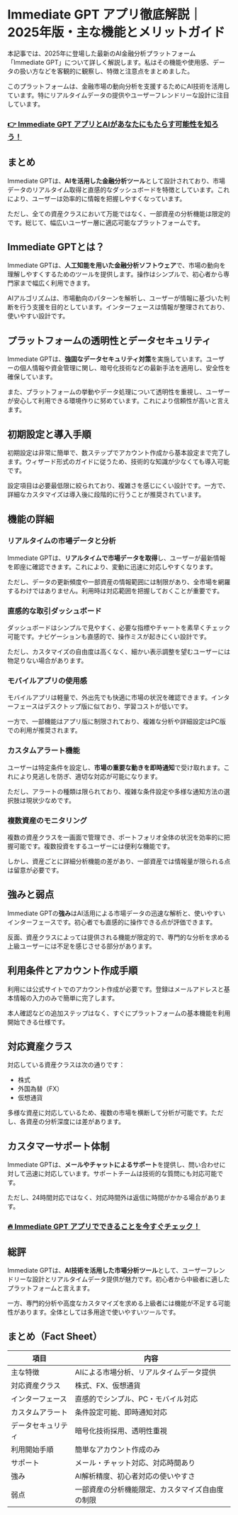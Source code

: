# Immediate GPT アプリ徹底解説｜2025年版・主な機能とメリットガイド
 

本記事では、2025年に登場した最新のAI金融分析プラットフォーム「Immediate GPT」について詳しく解説します。私はその機能や使用感、データの扱い方などを客観的に観察し、特徴と注意点をまとめました。

このプラットフォームは、金融市場の動向分析を支援するためにAI技術を活用しています。特にリアルタイムデータの提供やユーザーフレンドリーな設計に注目しています。

### [👉  Immediate GPT アプリとAIがあなたにもたらす可能性を知ろう！](https://tinyurl.com/24l3jpgn)
## まとめ

Immediate GPTは、**AIを活用した金融分析ツール**として設計されており、市場データのリアルタイム取得と直感的なダッシュボードを特徴としています。これにより、ユーザーは効率的に情報を把握しやすくなっています。

ただし、全ての資産クラスにおいて万能ではなく、一部資産の分析機能は限定的です。総じて、幅広いユーザー層に適応可能なプラットフォームです。

## Immediate GPTとは？

Immediate GPTは、**人工知能を用いた金融分析ソフトウェア**で、市場の動向を理解しやすくするためのツールを提供します。操作はシンプルで、初心者から専門家まで幅広く利用できます。

AIアルゴリズムは、市場動向のパターンを解析し、ユーザーが情報に基づいた判断を行う支援を目的としています。インターフェースは情報が整理されており、使いやすい設計です。

## プラットフォームの透明性とデータセキュリティ

Immediate GPTは、**強固なデータセキュリティ対策**を実施しています。ユーザーの個人情報や資金管理に関し、暗号化技術などの最新手法を適用し、安全性を確保しています。

また、プラットフォームの挙動やデータ処理について透明性を重視し、ユーザーが安心して利用できる環境作りに努めています。これにより信頼性が高いと言えます。

## 初期設定と導入手順

初期設定は非常に簡単で、数ステップでアカウント作成から基本設定まで完了します。ウィザード形式のガイドに従うため、技術的な知識が少なくても導入可能です。

設定項目は必要最低限に絞られており、複雑さを感じにくい設計です。一方で、詳細なカスタマイズは導入後に段階的に行うことが推奨されています。

## 機能の詳細

### リアルタイムの市場データと分析

Immediate GPTは、**リアルタイムで市場データを取得**し、ユーザーが最新情報を即座に確認できます。これにより、変動に迅速に対応しやすくなります。

ただし、データの更新頻度や一部資産の情報範囲には制限があり、全市場を網羅するわけではありません。利用時は対応範囲を把握しておくことが重要です。

### 直感的な取引ダッシュボード

ダッシュボードはシンプルで見やすく、必要な指標やチャートを素早くチェック可能です。ナビゲーションも直感的で、操作ミスが起きにくい設計です。

ただし、カスタマイズの自由度は高くなく、細かい表示調整を望むユーザーには物足りない場合があります。

### モバイルアプリの使用感

モバイルアプリは軽量で、外出先でも快適に市場の状況を確認できます。インターフェースはデスクトップ版に似ており、学習コストが低いです。

一方で、一部機能はアプリ版に制限されており、複雑な分析や詳細設定はPC版での利用が推奨されます。

### カスタムアラート機能

ユーザーは特定条件を設定し、**市場の重要な動きを即時通知**で受け取れます。これにより見逃しを防ぎ、適切な対応が可能になります。

ただし、アラートの種類は限られており、複雑な条件設定や多様な通知方法の選択肢は現状少なめです。

### 複数資産のモニタリング

複数の資産クラスを一画面で管理でき、ポートフォリオ全体の状況を効率的に把握可能です。複数投資をするユーザーには便利な機能です。

しかし、資産ごとに詳細分析機能の差があり、一部資産では情報量が限られる点は留意が必要です。

## 強みと弱点

Immediate GPTの**強み**はAI活用による市場データの迅速な解析と、使いやすいインターフェースです。初心者でも直感的に操作できる点が評価できます。

反面、資産クラスによっては提供される機能が限定的で、専門的な分析を求める上級ユーザーには不足を感じさせる部分があります。

## 利用条件とアカウント作成手順

利用には公式サイトでのアカウント作成が必要です。登録はメールアドレスと基本情報の入力のみで簡単に完了します。

本人確認などの追加ステップはなく、すぐにプラットフォームの基本機能を利用開始できる仕様です。

## 対応資産クラス

対応している資産クラスは次の通りです：

- 株式  
- 外国為替（FX）  
- 仮想通貨  

多様な資産に対応しているため、複数の市場を横断して分析が可能です。ただし、各資産の分析深度には差があります。

## カスタマーサポート体制

Immediate GPTは、**メールやチャットによるサポート**を提供し、問い合わせに対して迅速に対応しています。サポートチームは技術的な質問にも対応可能です。

ただし、24時間対応ではなく、対応時間外は返信に時間がかかる場合があります。

### [🔥 Immediate GPT アプリでできることを今すぐチェック！](https://tinyurl.com/24l3jpgn)
## 総評

Immediate GPTは、**AI技術を活用した市場分析ツール**として、ユーザーフレンドリーな設計とリアルタイムデータ提供が魅力です。初心者から中級者に適したプラットフォームと言えます。

一方、専門的分析や高度なカスタマイズを求める上級者には機能が不足する可能性があります。全体としては多用途で使いやすいツールです。

## まとめ（Fact Sheet）

| 項目                 | 内容                                               |
|----------------------|----------------------------------------------------|
| 主な特徴             | AIによる市場分析、リアルタイムデータ提供           |
| 対応資産クラス       | 株式、FX、仮想通貨                                 |
| インターフェース     | 直感的でシンプル、PC・モバイル対応                  |
| カスタムアラート     | 条件設定可能、即時通知対応                          |
| データセキュリティ   | 暗号化技術採用、透明性重視                           |
| 利用開始手順         | 簡単なアカウント作成のみ                             |
| サポート             | メール・チャット対応、対応時間あり                    |
| 強み                 | AI解析精度、初心者対応の使いやすさ                   |
| 弱点                 | 一部資産の分析機能限定、カスタマイズ自由度の制限      |